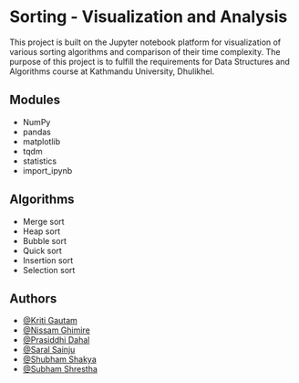 
# __Sorting - Visualization and Analysis__

This project is built on the Jupyter notebook platform for visualization of various sorting algorithms 
and comparison of their time complexity. The purpose of this project is to fulfill the 
requirements for Data Structures and Algorithms course at Kathmandu University, Dhulikhel.

## Modules 
 - NumPy
 - pandas
 - matplotlib
 - tqdm
 - statistics 
 - import_ipynb
## Algorithms 
- Merge sort
- Heap sort
- Bubble sort
- Quick sort
- Insertion sort
- Selection sort
## Authors
- [@Kriti Gautam](https://www.github.com/15gk)
- [@Nissam Ghimire](https://github.com/nishamghimire5)
- [@Prasiddhi Dahal](https://www.github.com/Prasiddhidahal)
- [@Saral Sainju](https://www.github.com/prg6useless)
- [@Shubham Shakya](https://www.github.com/suwubham)
- [@Subham Shrestha](https://github.com/subhamshr)

